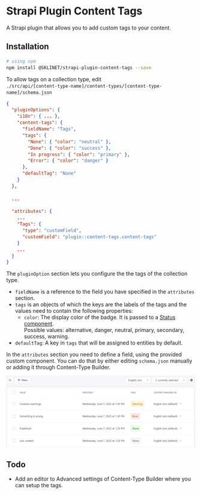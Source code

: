 # Strapi Plugin Content Tags

A Strapi plugin that allows you to add custom tags to your content.

## Installation

```bash
# using npm
npm install @SKLINET/strapi-plugin-content-tags --save
```

To allow tags on a collection type, edit \
`./src/api/[content-type-name]/content-types/[content-type-name]/schema.json`

```json
{
  "pluginOptions": {
    "i18n": { ... },
    "content-tags": {
      "fieldName": "Tags",
      "tags": {
        "None": { "color": "neutral" },
        "Done": { "color": "success" },
        "In progress": { "color": "primary" },
        "Error": { "color": "danger" }
      },
      "defaultTag": "None"
    }
  },

  ...

  "attributes": {
    ...
    "Tags": {
      "type": "customField",
      "customField": "plugin::content-tags.content-tags"
    }
    ...
  }
}
```

The `pluginOption` section lets you configure the the tags of the collection type.
- `fieldName` is a reference to the field you have specified in the `attributes` section.
- `tags` is an objects of which the keys are the labels of the tags and the values need to contain the following properties: 
  - `color`: The display color of the badge. It is passed to a [Status component](https://design-system-git-main-strapijs.vercel.app/?path=/docs/design-system-components-status--base). \
  Possible values: alternative, danger, neutral, primary, secondary, success, warning.
- `defaultTag`: A key in `tags` that will be assigned to entities by default.

In the `attributes` section you need to define a field, using the provided custom component. You can do that by either editing `schema.json` manually or adding it through Content-Type Builder.

![](https://raw.githubusercontent.com/Freyb/strapi-plugin-content-tags/main/images/content_tags_list_view.png)

## Todo
- Add an editor to Advanced settings of Content-Type Builder where you can setup the tags. 